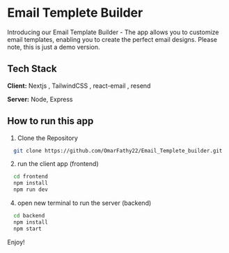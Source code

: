 
# Email Templete Builder

Introducing our Email Template Builder - The app allows you to customize email templates, enabling you to create the perfect email designs. Please note, this is just a demo version.
## Tech Stack

**Client:** Nextjs , TailwindCSS , react-email , resend

**Server:** Node, Express 


## How to run this app

1. Clone the Repository

```bash
  git clone https://github.com/OmarFathy22/Email_Templete_builder.git
```
2. run the client app (frontend)

```bash
  cd frontend
  npm install
  npm run dev
```

4. open new terminal to run the server (backend)

```bash
  cd backend
  npm install
  npm start
```


 Enjoy!
